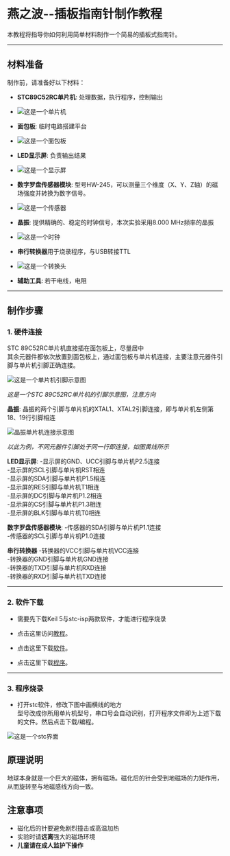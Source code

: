 # 燕之波--插板指南针制作教程

本教程将指导你如何利用简单材料制作一个简易的插板式指南针。
___
## 材料准备

制作前，请准备好以下材料：

- **STC89C52RC单片机**: 处理数据，执行程序，控制输出
 
- ![这是一个单片机](./picture/stc单片机.jpg)

- **面包板**: 临时电路搭建平台
 
-  ![这是一个面包板](./picture/面包板.png)
  
- **LED显示屏**: 负责输出结果
 
- ![这是一个显示屏](./picture/显示屏.jpg)
 
- **数字罗盘传感器模块**: 型号HW-245，可以测量三个维度（X、Y、Z轴）的磁场强度并转换为数字信号。

-  ![这是一个传感器](./picture/数字罗盘传感器模.jpg)

- **晶振**: 提供精确的、稳定的时钟信号，本次实验采用8.000 MHz频率的晶振

-  ![这是一个时钟](./picture/晶振.jpg)

- **串行转换器**用于烧录程序，与USB转接TTL
  
-  ![这是一个转换头](./picture/转换器.jpg)
 
- **辅助工具**: 若干电线，电阻
___
## 制作步骤

### 1. 硬件连接
STC 89C52RC单片机直接插在面包板上，尽量居中  
其余元器件都依次放置到面包板上，通过面包板与单片机连接，主要注意元器件引脚与单片机引脚正确连接。

 ![这是一个单片机引脚示意图](./picture/单片机引脚.png)
 
*这是一个STC 89C52RC单片机的引脚示意图，注意方向*

**晶振**: 晶振的两个引脚与单片机的XTAL1、XTAL2引脚连接，即与单片机左侧第18、19行引脚相连

 ![晶振单片机连接示意图](./picture/晶振与单片机连接图.jpg)

*以此为例，不同元器件引脚处于同一行即连接，如图黄线所示*

**LED显示屏**:
-显示屏的GND、UCC引脚与单片机P2.5连接  
-显示屏的SCL引脚与单片机RST相连  
-显示屏的SDA引脚与单片机P1.5相连  
-显示屏的RES引脚与单片机T1相连  
-显示屏的DC引脚与单片机P1.2相连  
-显示屏的CS引脚与单片机P1.3相连  
-显示屏的BLK引脚与单片机T0相连  

**数字罗盘传感器模块**:
-传感器的SDA引脚与单片机P1.1连接   
-传感器的SCL引脚与单片机P1.0连接  

 **串行转换器**
-转换器的VCC引脚与单片机VCC连接  
-转换器的GND引脚与单片机GND连接  
-转换器的TXD引脚与单片机RXD连接  
-转换器的RXD引脚与单片机TXD连接  
___
### 2. 软件下载
- 需要先下载Keil 5与stc-isp两款软件，才能进行程序烧录
- 点击这里访问[教程](https://www.bilibili.com/video/BV1Mb411e7re/?spm_id_from=333.337.search-card.all.click&vd_source=6fab490cb0a2845d28aa2ad7d5a10c4b)。

- 点击这里下载[软件](https://jiangxiekeji.com/download.html)。
  
- 点击这里下载[程序]()。
___
### 3. 程序烧录
- 打开stc软件，修改下图中画横线的地方  
  型号改成你所用单片机型号，串口号会自动识别，打开程序文件即为上述下载的文件。然后点击下载/编程。

 ![这是一个stc界面](./picture/烧录界面.jpg)

## 原理说明

地球本身就是一个巨大的磁体，拥有磁场。磁化后的针会受到地磁场的力矩作用，从而旋转至与地磁感线方向一致。

## 注意事项

- 磁化后的针要避免剧烈撞击或高温加热
- 实验时请**远离**强大的磁场环境
- **儿童请在成人监护下操作**
